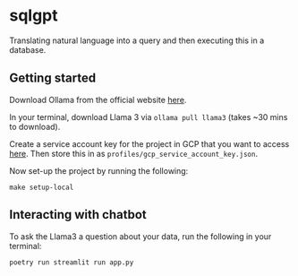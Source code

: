 # sqlgpt
Translating natural language into a query and then executing this in a database.

## Getting started
Download Ollama from the official website [here](https://ollama.com/download).

In your terminal, download Llama 3 via `ollama pull llama3` (takes ~30 mins to download).

Create a service account key for the project in GCP that you want to access [here](https://cloud.google.com/iam/docs/keys-create-delete). Then store this in as `profiles/gcp_service_account_key.json`.

Now set-up the project by running the following:
```commandline
make setup-local
```

## Interacting with chatbot
To ask the Llama3 a question about your data, run the following in your terminal:
```commandline
poetry run streamlit run app.py
```
